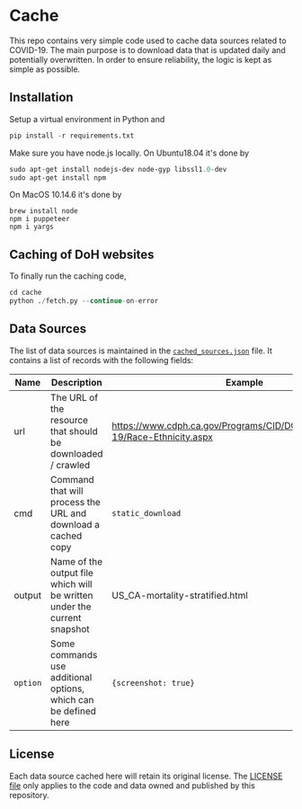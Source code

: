 # Cache
This repo contains very simple code used to cache data sources related to COVID-19. The main purpose
is to download data that is updated daily and potentially overwritten. In order to ensure
reliability, the logic is kept as simple as possible.

## Installation

Setup a virtual environment in Python and
```python
pip install -r requirements.txt
```

 Make sure you have node.js locally. On Ubuntu18.04 it's done by
 ```powershell
sudo apt-get install nodejs-dev node-gyp libssl1.0-dev
sudo apt-get install npm
 ```

On MacOS 10.14.6 it's done by
 ```
brew install node
npm i puppeteer
npm i yargs
 ```

## Caching of DoH websites
To finally run the caching code,
```python
cd cache
python ./fetch.py --continue-on-error
```

## Data Sources
The list of data sources is maintained in the [`cached_sources.json`](cached_sources.json) file. It
contains a list of records with the following fields:

| Name | Description | Example |
| ---- | ----------- | ------- |
| url | The URL of the resource that should be downloaded / crawled | https://www.cdph.ca.gov/Programs/CID/DCDC/Pages/COVID-19/Race-Ethnicity.aspx |
| cmd | Command that will process the URL and download a cached copy | `static_download` |
| output | Name of the output file which will be written under the current snapshot | US_CA-mortality-stratified.html |
| `option` | Some commands use additional options, which can be defined here | `{screenshot: true}` |


## License
Each data source cached here will retain its original license. The [LICENSE file](../LICENSE) only
applies to the code and data owned and published by this repository.
